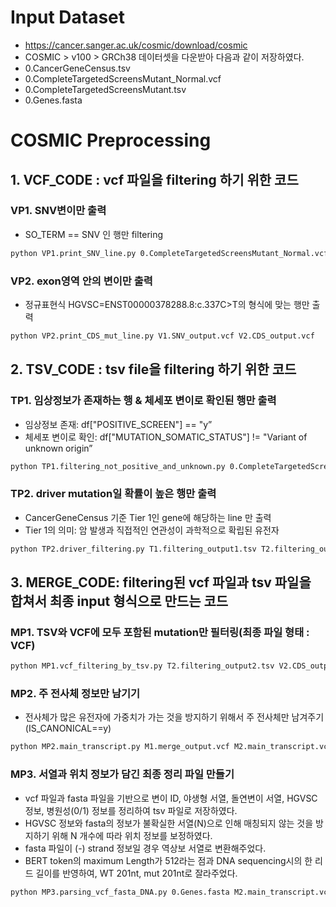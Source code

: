 # Input Dataset
- https://cancer.sanger.ac.uk/cosmic/download/cosmic
- COSMIC > v100 > GRCh38 데이터셋을 다운받아 다음과 같이 저장하였다.
- 0.CancerGeneCensus.tsv
- 0.CompleteTargetedScreensMutant_Normal.vcf
- 0.CompleteTargetedScreensMutant.tsv
- 0.Genes.fasta

# COSMIC Preprocessing
## 1. VCF_CODE : vcf 파일을 filtering 하기 위한 코드
### VP1. SNV변이만 출력
- SO_TERM == SNV 인 행만 filtering

```bash
python VP1.print_SNV_line.py 0.CompleteTargetedScreensMutant_Normal.vcf V1.SNV_output.vcf
```
        
### VP2. exon영역 안의 변이만 출력
- 정규표현식 HGVSC=ENST00000378288.8:c.337C>T의 형식에 맞는 행만 출력

```bash
python VP2.print_CDS_mut_line.py V1.SNV_output.vcf V2.CDS_output.vcf
```

## 2. TSV_CODE : tsv file을 filtering 하기 위한 코드
### TP1. 임상정보가 존재하는 행 & 체세포 변이로 확인된 행만 출력
- 임상정보 존재: df["POSITIVE_SCREEN"] == "y”
- 체세포 변이로 확인: df["MUTATION_SOMATIC_STATUS"] != "Variant of unknown origin”

```bash
python TP1.filtering_not_positive_and_unknown.py 0.CompleteTargetedScreensMutant.tsv T1.filtering_output1.tsv
```
        
### TP2. driver mutation일 확률이 높은 행만 출력
- CancerGeneCensus 기준 Tier 1인 gene에 해당하는 line 만 출력
- Tier 1의 의미: 암 발생과 직접적인 연관성이 과학적으로 확립된 유전자

```bash
python TP2.driver_filtering.py T1.filtering_output1.tsv T2.filtering_output2.tsv
```
        

## 3. MERGE_CODE: filtering된 vcf 파일과 tsv 파일을 합쳐서 최종 input 형식으로 만드는 코드
### MP1. TSV와 VCF에 모두 포함된 mutation만 필터링(최종 파일 형태 : VCF)

```bash
python MP1.vcf_filtering_by_tsv.py T2.filtering_output2.tsv V2.CDS_output.vcf M1.merge_output.vcf
```
        
### MP2. 주 전사체 정보만 남기기
- 전사체가 많은 유전자에 가중치가 가는 것을 방지하기 위해서 주 전사체만 남겨주기(IS_CANONICAL==y)

```bash
python MP2.main_transcript.py M1.merge_output.vcf M2.main_transcript.vcf
```
        
### MP3. 서열과 위치 정보가 담긴 최종 정리 파일 만들기
- vcf 파일과 fasta 파일을 기반으로 변이 ID, 야생형 서열, 돌연변이 서열, HGVSC 정보, 병원성(0/1) 정보를 정리하여 tsv 파일로 저장하였다.
- HGVSC 정보와 fasta의 정보가 불확실한 서열(N)으로 인해 매칭되지 않는 것을 방지하기 위해 N 개수에 따라 위치 정보를 보정하였다.
- fasta 파일이 (-) strand 정보일 경우 역상보 서열로 변환해주었다.
- BERT token의 maximum Length가 512라는 점과 DNA sequencing시의 한 리드 길이를 반영하여, WT 201nt, mut 201nt로 잘라주었다.

```bash
python MP3.parsing_vcf_fasta_DNA.py 0.Genes.fasta M2.main_transcript.vcf M3.COSMIC_final.tsv
```
    
